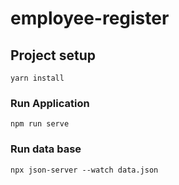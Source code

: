 # employee-register

## Project setup
```
yarn install
```

### Run Application
```
npm run serve
```

### Run data base 
```
npx json-server --watch data.json
```



